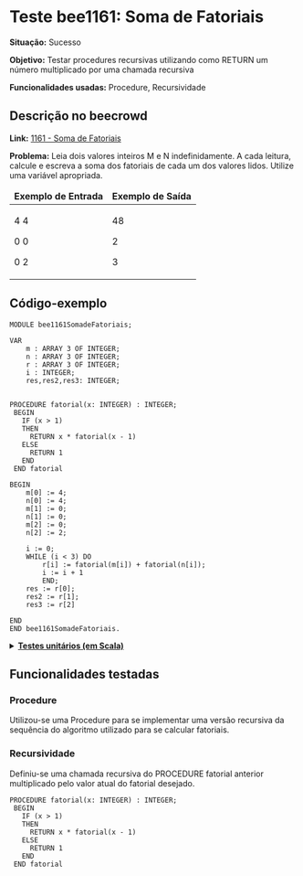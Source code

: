 # Teste bee1161: Soma de Fatoriais
<b>Situação:</b> Sucesso

<b>Objetivo:</b> Testar procedures recursivas utilizando como RETURN um número multiplicado por uma chamada recursiva

<b>Funcionalidades usadas:</b> Procedure, Recursividade

## Descrição no beecrowd

<b>Link:</b> [1161 - Soma de Fatoriais](https://judge.beecrowd.com/pt/problems/view/1161)

<b>Problema:</b> Leia dois valores inteiros M e N indefinidamente. A cada leitura, calcule e escreva a soma dos fatoriais de cada um dos valores lidos. Utilize uma variável apropriada.

<table>
<thead>
<tr>
  <td><b>Exemplo de Entrada</b></td>
  <td><b>Exemplo de Saída</b></td>
</tr>
</thead>
<tbody>
<tr>
<td class="division">
<p>
4 4</p>
<p>
0 0</p>
<p>
0 2</p>  
</td>
<td>
<p>
48</p>
<p>
2</p> 
<p>
3</p>  
</td>
</tr>
</tbody>
</table>

## Código-exemplo

```
MODULE bee1161SomadeFatoriais;

VAR
    m : ARRAY 3 OF INTEGER;
    n : ARRAY 3 OF INTEGER;
    r : ARRAY 3 OF INTEGER;
    i : INTEGER;
    res,res2,res3: INTEGER;


PROCEDURE fatorial(x: INTEGER) : INTEGER;
 BEGIN
   IF (x > 1)
   THEN
     RETURN x * fatorial(x - 1)
   ELSE
     RETURN 1
   END
 END fatorial

BEGIN
    m[0] := 4;
    n[0] := 4;
    m[1] := 0;
    n[1] := 0;
    m[2] := 0;
    n[2] := 2;

    i := 0;
    WHILE (i < 3) DO
        r[i] := fatorial(m[i]) + fatorial(n[i]);
        i := i + 1
        END;
    res := r[0];
    res2 := r[1];
    res3 := r[2]

END
END bee1161SomadeFatoriais.
```

<details>
<p>
<summary><b><u>Testes unitários (em Scala)</u></b></summary>
<pre>
<code>
  test("Testing bee1161SomadeFatoriais") {
    val module = ScalaParser.parseResource("stmts/bee1161_SomadeFatoriais.oberon")
    val interpreter = new Interpreter()
    assert(module.name == "bee1161SomadeFatoriais")

    interpreter.setTestEnvironment()
    val result = interpreter.run(module)

    assert(result.lookup("res").isDefined)
    assert(result.lookup("res") == Some(IntValue(48)))
    assert(result.lookup("res2").isDefined)
    assert(result.lookup("res2") == Some(IntValue(2)))
    assert(result.lookup("res3").isDefined)
    assert(result.lookup("res3") == Some(IntValue(3)))
}
</code>
</pre>
</details>

## Funcionalidades testadas
### Procedure

Utilizou-se uma Procedure para se implementar uma versão recursiva da sequência do algoritmo utilizado para se calcular fatoriais.

### Recursividade

Definiu-se uma chamada recursiva do PROCEDURE fatorial anterior multiplicado pelo valor atual do fatorial desejado.

```
PROCEDURE fatorial(x: INTEGER) : INTEGER;
 BEGIN
   IF (x > 1)
   THEN
     RETURN x * fatorial(x - 1)
   ELSE
     RETURN 1
   END
 END fatorial
```
